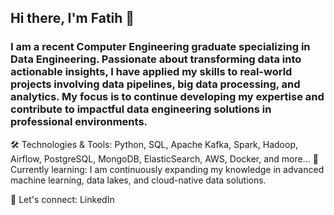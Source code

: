 ## Hi there, I'm Fatih 👋

### I am a recent Computer Engineering graduate specializing in Data Engineering. Passionate about transforming data into actionable insights, I have applied my skills to real-world projects involving data pipelines, big data processing, and analytics. My focus is to continue developing my expertise and contribute to impactful data engineering solutions in professional environments.

🛠️ Technologies & Tools:
Python, SQL, Apache Kafka, Spark, Hadoop, Airflow, PostgreSQL, MongoDB, ElasticSearch, AWS, Docker, and more...
🌱 Currently learning:
I am continuously expanding my knowledge in advanced machine learning, data lakes, and cloud-native data solutions.

💼 Let's connect:
LinkedIn
